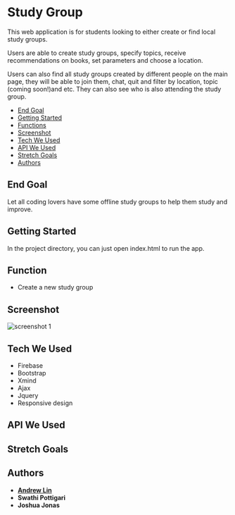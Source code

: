 

# Study Group

This web application is for students looking to either create or find local study groups.

Users are able to create study groups, specify topics, receive recommendations on books, set parameters and choose a location.

Users can also find all study groups created by different people on the main page, they will be able to join them, chat, quit and filter by location, topic (coming soon!)and etc. They can also see who is also attending the study group.

- [End Goal](#end-goal)
- [Getting Started](#getting-started)
- [Functions](#function)
- [Screenshot](#screenshot)
- [Tech We Used](#tech-we-used)
- [API We Used](#api-we-used)
- [Stretch Goals](#stretch-goals)
- [Authors](#authors)

## End Goal
Let all coding lovers have some offline study groups to help them study and improve.

## Getting Started

In the project directory, you can just open index.html to run the app.

## Function
- Create a new study group

## Screenshot
![screenshot 1](https://i.ibb.co/vV7W2Bw/screenshot.png)

## Tech We Used
* Firebase 
* Bootstrap
* Xmind
* Ajax
* Jquery
* Responsive design

## API We Used

## Stretch Goals

## Authors

* [**Andrew Lin**](https://github.com/andrewlin618)
* **Swathi Pottigari**
* **Joshua Jonas**
